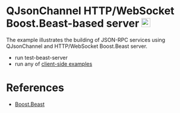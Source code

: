 # QJsonChannel HTTP/WebSocket Boost.Beast-based server <img src="https://seeklogo.com/images/C/c-logo-43CE78FF9C-seeklogo.com.png" width="24" height="24">

The example illustrates the building of JSON-RPC services using QJsonChannel and HTTP/WebSocket Boost.Beast server.

- run test-beast-server
- run any of [client-side examples]()

# References
- [Boost.Beast](https://www.boost.org/doc/libs/1_66_0/libs/beast/doc/html/index.html)